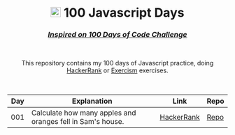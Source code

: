 <div align="center">

# <img height="23" width="23" src='https://cdn.jsdelivr.net/gh/devicons/devicon/icons/javascript/javascript-original.svg'> 100 Javascript Days

### _[Inspired on 100 Days of Code Challenge](https://www.100daysofcode.com/)_

</div>

<br/>

<div align="center">
  
This repository contains my 100 days of Javascript practice, doing [HackerRank](https://www.hackerrank.com/) or [Exercism](https://exercism.org/) exercises.

<br/>
  
| Day | Explanation | Link | Repo |
|---|---|---|---|
| 001 | Calculate how many apples and oranges fell in Sam's house. | [HackerRank](https://www.hackerrank.com/challenges/apple-and-orange/problem?isFullScreen=true) | [Repo](https://github.com/akadot/100-javascript-days/blob/master/01-oranges-and-apples.js) |

</div>
